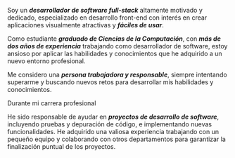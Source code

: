 <p>
   Soy un <b><i>desarrollador de software full-stack</i></b> altamente motivado y dedicado, especializado en desarrollo front-end con interés en crear aplicaciones visualmente atractivas y <b><i>fáciles de usar</i></b>.
    <p>
       Como estudiante <b><i>graduado de Ciencias de la Computación</i></b>, con <b><i>más de dos años de experiencia</i></b> trabajando como desarrollador de software, estoy ansioso por aplicar las habilidades y conocimientos que he adquirido a un nuevo entorno profesional.
    </p>
    <p>
       Me considero una <b><i>persona trabajadora y responsable</i></b>, siempre intentando superarme y buscando nuevos retos para desarrollar mis habilidades y conocimientos.
    </p>
    <p>Durante mi carrera profesional</p>
    <p>
       He sido responsable de ayudar en <b><i>proyectos de desarrollo de software</i></b>, incluyendo pruebas y depuración de código, e implementando nuevas funcionalidades. He adquirido una valiosa experiencia trabajando con un pequeño equipo y colaborando con otros
departamentos para garantizar la finalización puntual de los proyectos.
    </p>
</p>
